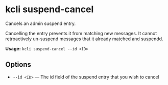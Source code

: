 # kcli suspend-cancel


Cancels an admin suspend entry.

Cancelling the entry prevents it from matching new messages. It cannot retroactively un-suspend messages that it already matched and suspendd.


**Usage:** `kcli suspend-cancel --id <ID>`

## Options


* `--id <ID>` — The id field of the suspend entry that you wish to cancel



